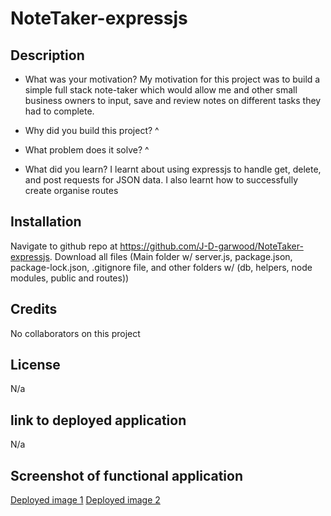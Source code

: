 # NoteTaker-expressjs

## Description
- What was your motivation?
My motivation for this project was to build a simple full stack note-taker which would allow me and other small business owners to input,
save and review notes on different tasks they had to complete.

- Why did you build this project? 
^

- What problem does it solve?
^

- What did you learn?
I learnt about using expressjs to handle get, delete, and post requests for JSON data. I also learnt how to successfully create organise
routes

## Installation

Navigate to github repo at https://github.com/J-D-garwood/NoteTaker-expressjs. Download all files (Main folder w/ server.js, package.json, package-lock.json, .gitignore file, and other folders w/ (db, helpers, node modules, public and routes))

## Credits

No collaborators on this project

## License

N/a

## link to deployed application

N/a

## Screenshot of functional application

[Deployed image 1](./Main/assets/Deployed_1.png)
[Deployed image 2](./Main/assets/Deployed_2.png)
